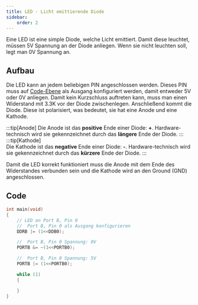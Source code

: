 ```yaml
---
title: LED - Licht emittierende Diode
sidebar:
    order: 2
---
```


Eine LED ist eine simple Diode, welche Licht emittiert. Damit diese leuchtet, müssen 5V Spannung an der Diode anliegen. Wenn sie nicht leuchten soll, legt man 0V Spannung an.

## Aufbau

Die LED kann an jedem beliebigen PIN angeschlossen werden. Dieses PIN muss auf [Code-Ebene](#code) als Ausgang konfiguriert werden, damit entweder 5V oder 0V anliegen. Damit kein Kurzschluss auftreten kann, muss man einen Widerstand mit 3.3K vor der Diode zwischenlegen. Anschließend kommt die Diode. Diese ist polarisiert, was bedeutet, sie hat eine Anode und eine Kathode.

:::tip[Anode]
Die Anode ist das **positive** Ende einer Diode: **+**. Hardware-technisch wird sie gekennzeichnet durch das **längere** Ende der Diode.
:::
:::tip[Kathode]  
Die Kathode ist das **negative** Ende einer Diode: **-**. Hardware-technisch wird sie gekennzeichnet durch das **kürzere** Ende der Diode.
:::

Damit die LED korrekt funktioniert muss die Anode mit dem Ende des Widerstandes verbunden sein und die Kathode wird an den Ground (GND) angeschlossen.

## Code

```c
int main(void)
{
    // LED an Port B, Pin 0
    //  Port B, Pin 0 als Ausgang konfigurieren
	DDRB |= (1<<DDB0);

    //  Port B, Pin 0 Spannung: 0V
	PORTB &= ~(1<<PORTB0);

    //  Port B, Pin 0 Spannung: 5V
	PORTB |= (1<<PORTB0);

	while (1)
	{

	}
}
```
